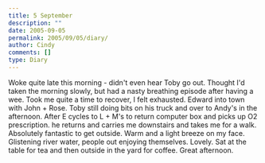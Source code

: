 ```yaml
---
title: 5 September
description: ""
date: 2005-09-05
permalink: 2005/09/05/diary/
author: Cindy
comments: []
type: Diary
---
```


Woke quite late this morning - didn't even hear Toby go out. Thought I'd taken the morning slowly, but had a nasty breathing episode after having a wee. Took me quite a time to recover, I felt exhausted. Edward into town with John + Rose. Toby still doing bits on his truck and over to Andy's in the afternoon. After E cycles to L + M's to return computer box and picks up O2 prescription. he returns and carries me downstairs and takes me for a walk. Absolutely fantastic to get outside. Warm and a light breeze on my face. Glistening river water, people out enjoying themselves. Lovely. Sat at the table for tea and then outside in the yard for coffee. Great afternoon.
